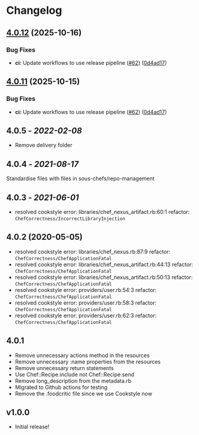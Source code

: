# Changelog

## [4.0.12](https://github.com/sous-chefs/nexus/compare/v4.0.11...v4.0.12) (2025-10-16)


### Bug Fixes

* **ci:** Update workflows to use release pipeline ([#62](https://github.com/sous-chefs/nexus/issues/62)) ([0d4ad17](https://github.com/sous-chefs/nexus/commit/0d4ad173986d948ce1c3f4d5b0dd3973ef81d729))

## [4.0.11](https://github.com/sous-chefs/nexus/compare/4.0.10...v4.0.11) (2025-10-15)


### Bug Fixes

* **ci:** Update workflows to use release pipeline ([#62](https://github.com/sous-chefs/nexus/issues/62)) ([0d4ad17](https://github.com/sous-chefs/nexus/commit/0d4ad173986d948ce1c3f4d5b0dd3973ef81d729))

## 4.0.5 - *2022-02-08*

* Remove delivery folder

## 4.0.4 - *2021-08-17*

Standardise files with files in sous-chefs/repo-management

## 4.0.3 - *2021-06-01*

* resolved cookstyle error: libraries/chef_nexus_artifact.rb:60:1 refactor: `ChefCorrectness/IncorrectLibraryInjection`

## 4.0.2 (2020-05-05)

* resolved cookstyle error: libraries/chef_nexus.rb:87:9 refactor: `ChefCorrectness/ChefApplicationFatal`
* resolved cookstyle error: libraries/chef_nexus_artifact.rb:44:13 refactor: `ChefCorrectness/ChefApplicationFatal`
* resolved cookstyle error: libraries/chef_nexus_artifact.rb:50:13 refactor: `ChefCorrectness/ChefApplicationFatal`
* resolved cookstyle error: providers/user.rb:54:3 refactor: `ChefCorrectness/ChefApplicationFatal`
* resolved cookstyle error: providers/user.rb:58:3 refactor: `ChefCorrectness/ChefApplicationFatal`
* resolved cookstyle error: providers/user.rb:62:3 refactor: `ChefCorrectness/ChefApplicationFatal`

## 4.0.1

* Remove unnecessary actions method in the resources
* Remove unnecessary :name properties from the resources
* Remove unnecessary return statements
* Use Chef::Recipe.include not Chef::Recipe.send
* Remove long_description from the metadata.rb
* Migrated to Github actions for testing
* Remove the .foodcritic file since we use Cookstyle now

## v1.0.0

* Initial release!
